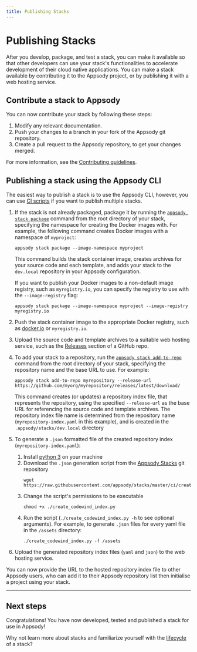 ```yaml
---
title: Publishing Stacks
---
```


# Publishing Stacks

After you develop, package, and test a stack, you can make it available so that other developers can use your stack's functionalities to accelerate development of their cloud native applications. You can make a stack available by contributing it to the Appsody project, or by publishing it with a web hosting service.

## Contribute a stack to Appsody
You can now contribute your stack by following these steps:

 1. Modify any relevant documentation.
 2. Push your changes to a branch in your fork of the Appsody git repository.
 3. Create a pull request to the Appsody repository, to get your changes merged.

For more information, see the [Contributing guidelines](https://github.com/appsody/website/blob/master/CONTRIBUTING.md).

## Publishing a stack using the Appsody CLI

The easiest way to publish a stack is to use the Appsody CLI, however, you can use [CI scripts](/docs/stacks/publish-ci-scripts) if you want to publish multiple stacks.

1. If the stack is not already packaged, package it by running the [`appsody stack package`](/content/docs/cli-commands/#appsody-stack-package) command from the root directory of your stack, specifying the namespace for creating the Docker images with. For example, the following command creates Docker images with a namespace of `myproject`:
    ```
    appsody stack package --image-namespace myproject
    ```

    This command builds the stack container image, creates archives for your source code and each template, and adds your stack to the `dev.local` repository in your Appsody configuration.

    If you want to publish your Docker images to a non-default image registry, such as `myregistry.io`, you can specify the registry to use with the `--image-registry` flag:
    ```
    appsody stack package --image-namespace myproject --image-registry myregistry.io
    ```

2. Push the stack container image to the appropriate Docker registry, such as [docker.io](https://docker.io) or `myregistry.io`.

3. Upload the source code and template archives to a suitable web hosting service, such as the [Releases](https://help.github.com/en/github/administering-a-repository/creating-releases) section of a GitHub repo.

4. To add your stack to a repository, run the [`appsody stack add-to-repo`](/content/docs/cli-commands.md/#appsody-stack-addtorepo) command from the root directory of your stack, specifying the repository name and the base URL to use. For example:
    ```
    appsody stack add-to-repo myrepository --release-url https://github.com/myorg/myrepository/releases/latest/download/
    ```

    This command creates (or updates) a repository index file, that represents the repository, using the specified  `--release-url` as the base URL for referencing the source code and template archives. The repository index file name is determined from the repository name (`myrepository-index.yaml` in this example), and is created in the `.appsody/stacks/dev.local` directory

5. To generate a `.json` formatted file of the created repository index (`myrepository-index.yaml`):
    1. Install [python 3](https://www.python.org/downloads/) on your machine
    2. Download the `.json` generation script from the [Appsody Stacks](https://github.com/appsody/stacks) git repository
        ```
        wget https://raw.githubusercontent.com/appsody/stacks/master/ci/create_codewind_index.py
        ```
    3. Change the script's permissions to be executable
        ```
        chmod +x ./create_codewind_index.py
        ```
    4. Run the script (`./create_codewind_index.py -h` to see optional arguments). For example, to generate `.json` files for every yaml file in the `/assets` directory:
        ```
        ./create_codewind_index.py -f /assets
        ```

6. Upload the generated repository index files (`yaml` and `json`) to the web hosting service.

You can now provide the URL to the hosted repository index file to other Appsody users, who can add it to their Appsody repository list then initialise a project using your stack.

---

## Next steps

Congratulations!  You have now developed, tested and published a stack for use in Appsody!

Why not learn more about stacks and familiarize yourself with the [lifecycle](/docs/stacks/lifecycle) of a stack?
